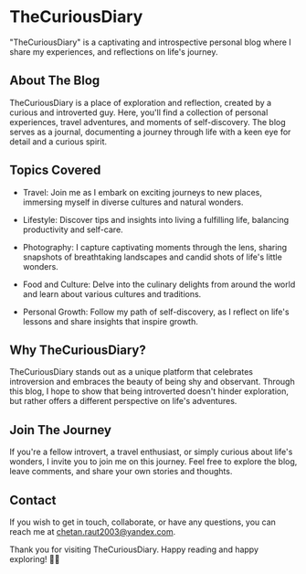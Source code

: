# TheCuriousDiary
"TheCuriousDiary" is a captivating and introspective personal blog where I share my experiences, and reflections on life's journey. 
## About The Blog

TheCuriousDiary is a place of exploration and reflection, created by a curious and introverted guy. Here, you'll find a collection of personal experiences, travel adventures, and moments of self-discovery. The blog serves as a journal, documenting a journey through life with a keen eye for detail and a curious spirit.

## Topics Covered

- Travel: Join me as I embark on exciting journeys to new places, immersing myself in diverse cultures and natural wonders.

- Lifestyle: Discover tips and insights into living a fulfilling life, balancing productivity and self-care.

- Photography: I capture captivating moments through the lens, sharing snapshots of breathtaking landscapes and candid shots of life's little wonders.

- Food and Culture: Delve into the culinary delights from around the world and learn about various cultures and traditions.

- Personal Growth: Follow my path of self-discovery, as I reflect on life's lessons and share insights that inspire growth.

## Why TheCuriousDiary?

TheCuriousDiary stands out as a unique platform that celebrates introversion and embraces the beauty of being shy and observant. Through this blog, I hope to show that being introverted doesn't hinder exploration, but rather offers a different perspective on life's adventures.

## Join The Journey

If you're a fellow introvert, a travel enthusiast, or simply curious about life's wonders, I invite you to join me on this journey. Feel free to explore the blog, leave comments, and share your own stories and thoughts.

## Contact

If you wish to get in touch, collaborate, or have any questions, you can reach me at [chetan.raut2003@yandex.com](mailto:chetan.raut2003@yandex.com).

Thank you for visiting TheCuriousDiary. Happy reading and happy exploring! 📖✨
